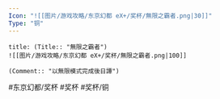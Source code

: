```yaml
---
Icon: "![[图片/游戏攻略/东京幻都 eX+/奖杯/無限之霸者.png|30]]"
Type: "铜"
---
```

```ad-common-bronze-trophy
title: (Title:: "無限之霸者")
![[图片/游戏攻略/东京幻都 eX+/奖杯/無限之霸者.png|100]]

(Comment:: "以無限模式完成後日譚")
```

#东京幻都/奖杯 #奖杯 #奖杯/铜
